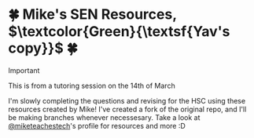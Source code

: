 # 🍀 Mike's SEN Resources, $\textcolor{Green}{\textsf{Yav's copy}}$ 🍀

> [!IMPORTANT]
> This is from a tutoring session on the 14th of March

I'm slowly completing the questions and revising for the HSC using these resources created by Mike! I've created a fork of the original repo, and I'll be making branches whenever necessesary. Take a look at [@miketeachestech](https://github.com/miketeachestech)'s profile for resources and more :D



